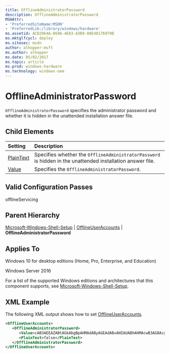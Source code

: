 ```yaml
---
title: OfflineAdministratorPassword
description: OfflineAdministratorPassword
MSHAttr:
- 'PreferredSiteName:MSDN'
- 'PreferredLib:/library/windows/hardware'
ms.assetid: ACD2964A-069A-4E83-A3B9-08E40176979B
ms.mktglfcycl: deploy
ms.sitesec: msdn
author: alhopper-msft
ms.author: alhopper
ms.date: 05/02/2017
ms.topic: article
ms.prod: windows-hardware
ms.technology: windows-oem
---
```

# OfflineAdministratorPassword

`OfflineAdministratorPassword` specifies the administrator password and whether it is hidden in the unattended installation answer file.

## Child Elements

| Setting                 | Description                                                                           |
|:------------------------|:--------------------------------------------------------------------------------------|
| [PlainText](microsoft-windows-shell-setup-offlineuseraccounts-offlineadministratorpassword-plaintext.md) | Specifies whether the <code>OfflineAdministratorPassword</code> is hidden in the unattended installation answer file. |
| [Value](microsoft-windows-shell-setup-offlineuseraccounts-offlineadministratorpassword-value.md) | Specifies the <code>OfflineAdministratorPassword</code>. |

## Valid Configuration Passes

offlineServicing

## Parent Hierarchy

[Microsoft-Windows-Shell-Setup](microsoft-windows-shell-setup.md) | [OfflineUserAccounts](microsoft-windows-shell-setup-offlineuseraccounts.md) | **OfflineAdministratorPassword**

## Applies To

Windows 10 for desktop editions (Home, Pro, Enterprise, and Education)

Windows Server 2016

For a list of the supported Windows editions and architectures that this component supports, see [Microsoft-Windows-Shell-Setup](microsoft-windows-shell-setup.md).

## XML Example

The following XML output shows how to set [OfflineUserAccounts](microsoft-windows-shell-setup-offlineuseraccounts.md).

```XML
<OfflineUserAccounts>
   <OfflineAdministratorPassword>
      <Value>cAB3AEEAZABtAGkAbgBpAHMAdAByAGEAdABvAHIAUABhAHMAcwB3AG8AcgBkAA==</Value>
      <PlainText>false</PlainText>
   </OfflineAdministratorPassword>
</OfflineUserAccounts>
```
